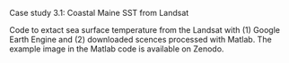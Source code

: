 Case study 3.1: Coastal Maine SST from Landsat

Code to extact sea surface temperature from the Landsat with (1) Google Earth Engine and (2) downloaded scences processed with Matlab. The example image in the Matlab code is available on Zenodo.
